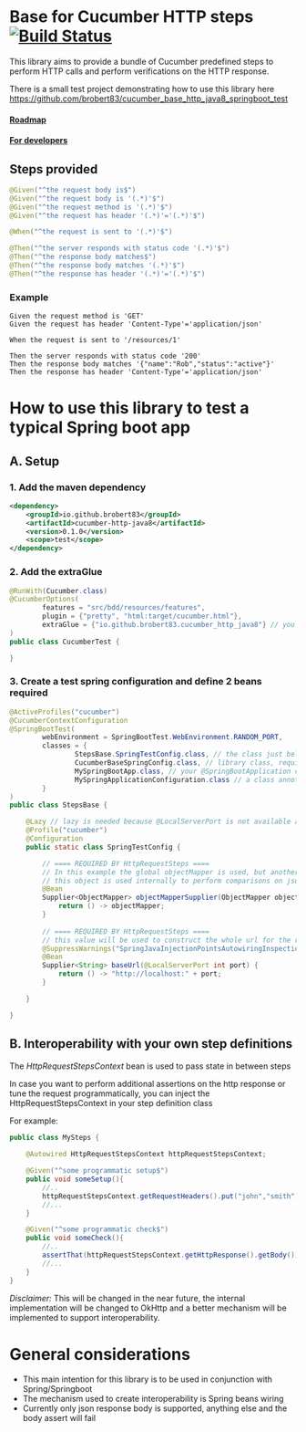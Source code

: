 # Base for Cucumber HTTP steps [![Build Status](https://travis-ci.com/brobert83/cucumber_base_http_java8.svg?branch=master)](https://travis-ci.com/brobert83/cucumber_base_http_java8)
This library aims to provide a bundle of Cucumber predefined steps to perform HTTP calls and perform verifications on the HTTP response.

There is a small test project demonstrating how to use this library here https://github.com/brobert83/cucumber_base_http_java8_springboot_test

#### [Roadmap](dev/Roadmap.md) 

#### [For developers](dev/Devnotes.md)

## Steps provided
```java
@Given("^the request body is$")
@Given("^the request body is '(.*)'$")
@Given("^the request method is '(.*)'$")
@Given("^the request has header '(.*)'='(.*)'$")

@When("^the request is sent to '(.*)'$")

@Then("^the server responds with status code '(.*)'$")
@Then("^the response body matches$")
@Then("^the response body matches '(.*)'$")
@Then("^the response has header '(.*)'='(.*)'$")
```

### Example
```gherkin
Given the request method is 'GET'
Given the request has header 'Content-Type'='application/json'

When the request is sent to '/resources/1'

Then the server responds with status code '200'
Then the response body matches '{"name":"Rob","status":"active"}'
Then the response has header 'Content-Type'='application/json'
```

# How to use this library to test a typical Spring boot app

## A. Setup

### 1. Add the maven dependency
```xml
<dependency>
    <groupId>io.github.brobert83</groupId>
    <artifactId>cucumber-http-java8</artifactId>
    <version>0.1.0</version>
    <scope>test</scope>
</dependency>     
```
### 2. Add the extraGlue
```java
@RunWith(Cucumber.class)
@CucumberOptions(
        features = "src/bdd/resources/features",
        plugin = {"pretty", "html:target/cucumber.html"},
        extraGlue = {"io.github.brobert83.cucumber_http_java8"} // you cannot have both glue and extraGlue, be careful with this
)
public class CucumberTest {

}
```

### 3. Create a test spring configuration and define 2 beans required

```java
@ActiveProfiles("cucumber")
@CucumberContextConfiguration
@SpringBootTest(
        webEnvironment = SpringBootTest.WebEnvironment.RANDOM_PORT,
        classes = {
                StepsBase.SpringTestConfig.class, // the class just below
                CucumberBaseSpringConfig.class, // library class, required
                MySpringBootApp.class, // your @SpringBootApplication class
                MySpringApplicationConfiguration.class // a class annotated with @Configuration
        }
)
public class StepsBase {

    @Lazy // lazy is needed because @LocalServerPort is not available at context creation time, take a little while for the servlet container to be up
    @Profile("cucumber")
    @Configuration
    public static class SpringTestConfig {

        // ==== REQUIRED BY HttpRequestSteps ====
        // In this example the global objectMapper is used, but another object mapper can be created here with different properties if needed
        // this object is used internally to perform comparisons on json body strings
        @Bean
        Supplier<ObjectMapper> objectMapperSupplier(ObjectMapper objectMapper) {
            return () -> objectMapper;
        }
        
        // ==== REQUIRED BY HttpRequestSteps ====
        // this value will be used to construct the whole url for the requests 
        @SuppressWarnings("SpringJavaInjectionPointsAutowiringInspection")
        @Bean
        Supplier<String> baseUrl(@LocalServerPort int port) {
            return () -> "http://localhost:" + port;
        }

    }

}
```

## B. Interoperability with your own step definitions

The *HttpRequestStepsContext* bean is used to pass state in between steps

In case you want to perform additional assertions on the http response or tune the request programmatically, you can inject the HttpRequestStepsContext in your step definition class

For example:
```java
public class MySteps {
    
    @Autowired HttpRequestStepsContext httpRequestStepsContext;

    @Given("^some programmatic setup$")
    public void someSetup(){
        //..
        httpRequestStepsContext.getRequestHeaders().put("john","smith");
        //...
    }

    @Given("^some programmatic check$")
    public void someCheck(){
        //..
        assertThat(httpRequestStepsContext.getHttpResponse().getBody()).contains("apples");
        //...
    }
}
```
_Disclaimer:_ This will be changed in the near future, the internal implementation will be changed to OkHttp and a better mechanism will be implemented to support interoperability.

# General considerations

- This main intention for this library is to be used in conjunction with Spring/Springboot
- The mechanism used to create interoperability is Spring beans wiring
- Currently only json response body is supported, anything else and the body assert will fail
